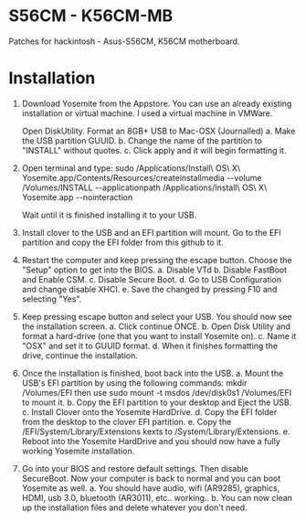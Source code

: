 S56CM - K56CM-MB
================

Patches for hackintosh - Asus-S56CM, K56CM motherboard.

Installation
============

1.  Download Yosemite from the Appstore. You can use an already existing installation or virtual machine. I used a virtual machine in VMWare.

    Open DiskUtility. Format an 8GB+ USB to Mac-OSX (Journalled)
    a. Make the USB partition GUUID.
    b. Change the name of the partition to "INSTALL" without quotes.
    c. Click apply and it will begin formatting it.

2. Open terminal and type: sudo /Applications/Install\ OS\ X\ Yosemite.app/Contents/Resources/createinstallmedia --volume /Volumes/INSTALL --applicationpath /Applications/Install\ OS\ X\ Yosemite.app --nointeraction

    Wait until it is finished installing it to your USB.

3. Install clover to the USB and an EFI partition will mount. Go to the EFI partition and copy the EFI folder from this github to it.

4. Restart the computer and keep pressing the escape button. Choose the "Setup" option to get into the BIOS.
    a. Disable VTd
    b. Disable FastBoot and Enable CSM.
    c. Disable Secure Boot.
    d. Go to USB Configuration and change disable XHCI.
    e. Save the changed by pressing F10 and selecting "Yes".

5. Keep pressing escape button and select your USB. You should now see the installation screen.
    a. Click continue ONCE.
    b. Open Disk Utility and format a hard-drive (one that you want to install Yosemite on).
    c. Name it "OSX" and set it to GUUID format.
    d. When it finishes formatting the drive, continue the installation.

6. Once the installation is finished, boot back into the USB.
    a. Mount the USB's EFI partition by using the following commands: mkdir /Volumes/EFI then use sudo mount -t msdos /dev/disk0s1 /Volumes/EFI to mount it.
    b. Copy the EFI partition to your desktop and Eject the USB.
    c. Install Clover onto the Yosemite HardDrive.
    d. Copy the EFI folder from the desktop to the clover EFI partition.
    e. Copy the /EFI/System/Library/Extensions kexts to /System/Library/Extensions.
    e. Reboot into the Yosemite HardDrive and you should now have a fully working Yosemite installation.

7. Go into your BIOS and restore default settings. Then disable SecureBoot. Now your computer is back to normal and you can boot Yosemite as well.
    a. You should have audio, wifi (AR9285), graphics, HDMI, usb 3.0, bluetooth (AR3011), etc.. working..
    b. You can now clean up the installation files and delete whatever you don't need.
